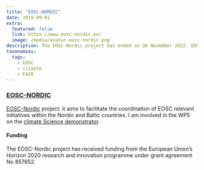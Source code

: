 ```yaml
---
title: "EOSC-NORDIC"
date: 2019-09-01
extra:
  featured: false
  link: https://www.eosc-nordic.eu/
  image: /media/avatar-eosc-nordic.png
description: The EOSC-Nordic project has ended on 30 November 2022. EOSC-Nordic aimed at facilitating the coordination of EOSC relevant initiatives within the Nordic and Baltic countries.
taxonomies:
  tags:
    - EOSC
    - climate
    - FAIR
---
```

### [EOSC-NORDIC](https://www.eosc-nordic.eu/)

[EOSC-Nordic](https://www.eosc-nordic.eu/) project: it aims to facilitate the coordination of EOSC relevant initiatives within the Nordic and Baltic countries. I am involved in the WP5 on the [climate Science demonstrator](https://nordicesmhub.github.io/eosc-nordic-climate-demonstrator/).

#### Funding

The EOSC-Nordic project has received funding from the European Union’s Horizon 2020 research and innovation programme under grant agreement No 857652.

